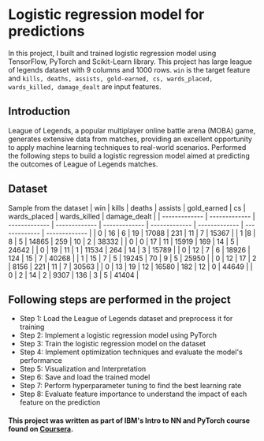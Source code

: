 # Logistic regression model for predictions

In this project, I built and trained logistic regression model using TensorFlow, PyTorch and Scikit-Learn library. This project has large league of legends dataset with 9 columns and 1000 rows. `win` is the target feature and `kills, deaths, assists, gold-earned, cs, wards_placed, wards_killed, damage_dealt` are input features.
    

## Introduction  

League of Legends, a popular multiplayer online battle arena (MOBA) game, generates extensive data from matches, providing an excellent opportunity to apply machine learning techniques to real-world scenarios. Performed the following steps to build a logistic regression model aimed at predicting the outcomes of League of Legends matches. 

## Dataset
Sample from the dataset
| win	| kills	| deaths	| assists	| gold_earned	| cs	| wards_placed	| wards_killed	| damage_dealt |
| ------------- | ------------- | ------------- | ------------- | ------------- | ------------- | ------------- | ------------- | ------------- |
| 0	| 16	| 6	| 19	| 17088	| 231	| 11	| 7	| 15367 |
| 1	|8	| 8	| 5	| 14865	| 259	| 10	| 2	| 38332 |
| 0	| 0	| 17	| 11	| 15919	| 169	| 14	| 5	| 24642 |
| 0	| 19	| 11	| 1	| 11534	| 264	| 14	| 3	| 15789 |
| 0	| 12	| 7	| 6	| 18926	| 124	| 15	| 7	| 40268 |
| 1	| 15	| 7	| 5	| 19245	| 70	| 9	| 5	| 25950 |
| 0	| 12	| 17	| 2	| 8156	| 221	| 11	| 7	| 30563 |
| 0	| 13	| 19	| 12	| 16580	| 182	| 12	| 0	| 44649 |
| 0	| 2	| 14	| 2	| 9307	| 136	| 3	| 5	| 41404 |


## Following steps are performed in the project
- Step 1: Load the League of Legends dataset and preprocess it for training
- Step 2: Implement a logistic regression model using PyTorch
- Step 3: Train the logistic regression model on the dataset
- Step 4: Implement optimization techniques and evaluate the model's performance
- Step 5: Visualization and Interpretation
- Step 6: Save and load the trained model
- Step 7: Perform hyperparameter tuning to find the best learning rate
- Step 8: Evaluate feature importance to understand the impact of each feature on the prediction


#### This project was written as part of IBM's Intro to NN and PyTorch course found on **[Coursera](https://www.coursera.org/learn/deep-neural-networks-with-pytorch/)**.
